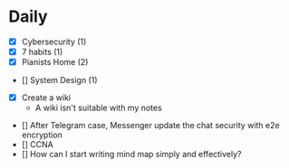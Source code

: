 # Daily

- [x] Cybersecurity (1)
- [x] 7 habits (1)
- [x] Pianists Home (2)
- [] System Design (1)
- [x] Create a wiki
  - A wiki isn't suitable with my notes
- [] After Telegram case, Messenger update the chat security with e2e encryption
- [] CCNA
- [] How can I start writing mind map simply and effectively?